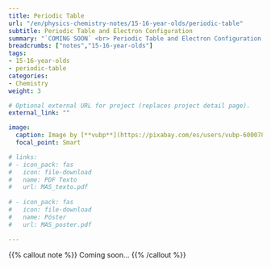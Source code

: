 ```yaml
---
title: Periodic Table
url: "/en/physics-chemistry-notes/15-16-year-olds/periodic-table"
subtitle: Periodic Table and Electron Configuration
summary: "`COMING SOON` <br> Periodic Table and Electron Configuration."
breadcrumbs: ["notes","15-16-year-olds"]
tags:
- 15-16-year-olds
- periodic-table
categories:
- Chemistry
weight: 3

# Optional external URL for project (replaces project detail page).
external_link: ""

image:
  caption: Image by [**vubp**](https://pixabay.com/es/users/vubp-6000785/) on [Pixabay](https://pixabay.com/es/)
  focal_point: Smart

# links:
# - icon_pack: fas
#   icon: file-download
#   name: PDF Texto
#   url: MAS_texto.pdf
  
# - icon_pack: fas
#   icon: file-download
#   name: Póster
#   url: MAS_poster.pdf

---
```


{{% callout note %}}
Coming soon...
{{% /callout %}}
